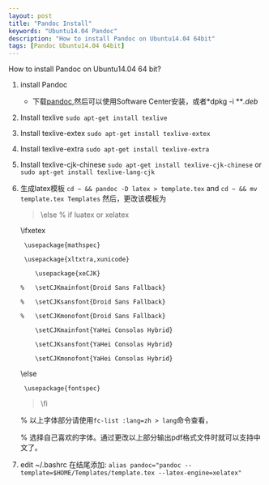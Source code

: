 ```yaml
---
layout: post
title: "Pandoc Install"
keywords: "Ubuntu14.04 Pandoc"
description: "How to install Pandoc on Ubuntu14.04 64bit"
tags: [Pandoc Ubuntu14.04 64bit]
---
```


 How to install Pandoc on Ubuntu14.04 64 bit?

<!-- more -->

1. install Pandoc
	* 下载[pandoc][1],然后可以使用Software Center安装，或者*dpkg -i ***.deb* 
2. Install texlive
	 `sudo apt-get install texlive`
3. Install texlive-extex
	`sudo apt-get install texlive-extex`
4. Install texlive-extra
	`sudo apt-get install texlive-extra`
5. Install texlive-cjk-chinese
	`sudo apt-get install texlive-cjk-chinese`
	or
	`sudo apt-get install texlive-lang-cjk`
6. 生成latex模板
	`cd ~ && pandoc -D latex > template.tex`
	and 
	`cd ~ && mv template.tex Templates`
	然后，更改该模板为
	>\else % if luatex or xelatex

	 \ifxetex
	 
	    \usepackage{mathspec}
	    
	    \usepackage{xltxtra,xunicode}
	    
	       \usepackage{xeCJK}
	       
	   %   \setCJKmainfont{Droid Sans Fallback}
	   
	   %   \setCJKsansfont{Droid Sans Fallback}
	   
	   %   \setCJKmonofont{Droid Sans Fallback}
	   
	       \setCJKmainfont{YaHei Consolas Hybrid}
	       
	       \setCJKsansfont{YaHei Consolas Hybrid}
	       
	       \setCJKmonofont{YaHei Consolas Hybrid}
	       
	\else
	
		\usepackage{fontspec}
		
	>\fi
	

	% 以上字体部分请使用`fc-list :lang=zh > lang`命令查看，
	
	% 选择自己喜欢的字体。通过更改以上部分输出pdf格式文件时就可以支持中文了。
	
7. edit ~/.bashrc 
	在结尾添加:
	`alias pandoc="pandoc --template=$HOME/Templates/template.tex --latex-engine=xelatex"`

	

	 








[1]: https:://github.com/jgm/pandoc/releases "pandoc releases"
